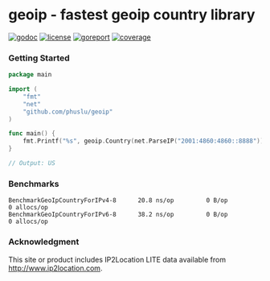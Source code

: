 # geoip - fastest geoip country library

[![godoc](http://img.shields.io/badge/godoc-reference-blue.svg?style=flat)](https://godoc.org/github.com/phuslu/geoip) [![license](http://img.shields.io/badge/license-MIT-red.svg?style=flat)](https://raw.githubusercontent.com/phuslu/geoip/master/LICENSE) [![goreport](https://goreportcard.com/badge/github.com/phuslu/geoip)](https://goreportcard.com/report/github.com/phuslu/geoip) [![coverage](https://img.shields.io/badge/coverage-100%25-brightgreen)](https://gocover.io/github.com/phuslu/geoip)

### Getting Started

```go
package main

import (
	"fmt"
	"net"
	"github.com/phuslu/geoip"
)

func main() {
	fmt.Printf("%s", geoip.Country(net.ParseIP("2001:4860:4860::8888")))
}

// Output: US
```

### Benchmarks
```
BenchmarkGeoIpCountryForIPv4-8   	20.8 ns/op	       0 B/op	       0 allocs/op
BenchmarkGeoIpCountryForIPv6-8   	38.2 ns/op	       0 B/op	       0 allocs/op
```

### Acknowledgment
This site or product includes IP2Location LITE data available from http://www.ip2location.com.
